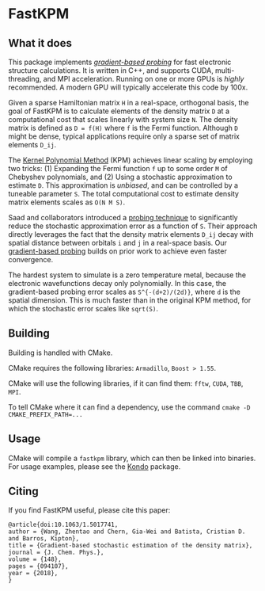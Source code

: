 FastKPM
=======

What it does
------------

This package implements [_gradient-based
probing_](https://arxiv.org/abs/1711.10570) for fast electronic structure
calculations. It is written in C++, and supports CUDA, multi-threading, and MPI
acceleration. Running on one or more GPUs is _highly_ recommended. A modern GPU
will typically accelerate this code by 100x.

Given a sparse Hamiltonian matrix `H` in a real-space, orthogonal basis, the
goal of FastKPM is to calculate elements of the density matrix `D` at a
computational cost that scales linearly with system size `N`. The density matrix
is defined as `D = f(H)` where `f` is the Fermi function. Although `D` might be
dense, typical applications require only a sparse set of matrix elements `D_ij`.

The [Kernel Polynomial Method](https://arxiv.org/abs/cond-mat/0504627) (KPM)
achieves linear scaling by employing two tricks: (1) Expanding the Fermi
function `f` up to some order `M` of Chebyshev polynomials, and (2) Using a
stochastic approximation to estimate `D`. This approximation is _unbiased_, and
can be controlled by a tuneable parameter `S`. The total computational cost to
estimate density matrix elements scales as `O(N M S)`.

Saad and collaborators introduced a [probing
technique](https://doi.org/10.1002/nla.779) to significantly reduce the
stochastic approximation error as a function of `S`. Their approach directly
leverages the fact that the density matrix elements `D_ij` decay with spatial
distance between orbitals `i` and `j` in a real-space basis. Our [gradient-based
probing](https://arxiv.org/abs/1711.10570) builds on prior work to achieve even
faster convergence.

The hardest system to simulate is a zero temperature metal, because the
electronic wavefunctions decay only polynomially. In this case, the
gradient-based probing error scales as `S^{-(d+2)/(2d)}`, where `d` is the
spatial dimension. This is much faster than in the original KPM method, for
which the stochastic error scales like `sqrt(S)`.

Building
--------

Building is handled with CMake.

CMake requires the following libraries: `Armadillo`, `Boost > 1.55`.

CMake will use the following libraries, if it can find them: `fftw`, `CUDA`, `TBB`, `MPI`.

To tell CMake where it can find a dependency, use the command `cmake -D CMAKE_PREFIX_PATH=...`

Usage
-----

CMake will compile a `fastkpm` library, which can then be linked into binaries. For usage examples, please see the [Kondo](https://github.com/kbarros/kondo) package.

Citing
------

If you find FastKPM useful, please cite this paper:

```
@article{doi:10.1063/1.5017741,
author = {Wang, Zhentao and Chern, Gia-Wei and Batista, Cristian D. and Barros, Kipton},
title = {Gradient-based stochastic estimation of the density matrix},
journal = {J. Chem. Phys.},
volume = {148},
pages = {094107},
year = {2018},
}
```
